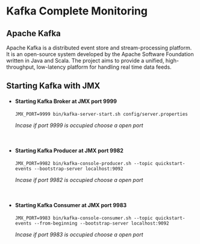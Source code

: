 # **Kafka Complete Monitoring**

## Apache Kafka

Apache Kafka is a distributed event store and stream-processing platform. It is an open-source system developed by the Apache Software Foundation written in Java and Scala. The project aims to provide a unified, high-throughput, low-latency platform for handling real time data feeds.



## Starting Kafka with JMX

- #### Starting Kafka Broker at JMX port 9999
  ```
  JMX_PORT=9999 bin/kafka-server-start.sh config/server.properties
  ```
    *Incase if port 9999 is occupied choose a open port*

&nbsp;


- #### Starting Kafka Producer at JMX port 9982
  ```
  JMX_PORT=9982 bin/kafka-console-producer.sh --topic quickstart-events --bootstrap-server localhost:9092
  ```
  *Incase if port 9982 is occupied choose a open port*

&nbsp;


- #### Starting Kafka Consumer at JMX port 9983
  ```
  JMX_PORT=9983 bin/kafka-console-consumer.sh --topic quickstart-events --from-beginning --bootstrap-server localhost:9092
  ```
  *Incase if port 9983 is occupied choose a open port*

